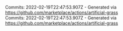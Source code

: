 Commits: 2022-02-19T22:47:53.907Z - Generated via https://github.com/marketplace/actions/artificial-grass
<br>
Commits: 2022-02-19T22:47:53.907Z - Generated via https://github.com/marketplace/actions/artificial-grass
<br>
